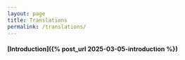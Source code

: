 ```yaml
---
layout: page
title: Translations
permalink: /translations/
---
```


#### [Introduction]({% post_url 2025-03-05-introduction %})
